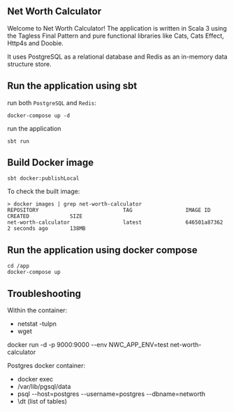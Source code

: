 ## Net Worth Calculator
Welcome to Net Worth Calculator! The application is written in Scala 3 using the Tagless Final Pattern and pure functional libraries like Cats, Cats Effect, Http4s and Doobie.

It uses PostgreSQL as a relational database and Redis as an in-memory data structure store.

## Run the application using sbt

run both `PostgreSQL` and `Redis`:

```
docker-compose up -d
```

run the application

```
sbt run
```

## Build Docker image

```
sbt docker:publishLocal
```

To check the built image:

```
> docker images | grep net-worth-calculator
REPOSITORY                           TAG                 IMAGE ID            CREATED             SIZE
net-worth-calculator                 latest              646501a87362        2 seconds ago       138MB
```

## Run the application using docker compose

```
cd /app
docker-compose up
```

## Troubleshooting

Within the container:

* netstat -tulpn
* wget

docker run -d -p 9000:9000 --env NWC_APP_ENV=test net-worth-calculator

Postgres docker container:

* docker exec
* /var/lib/pgsql/data
* psql --host=postgres --username=postgres --dbname=networth
* \dt (list of tables)

